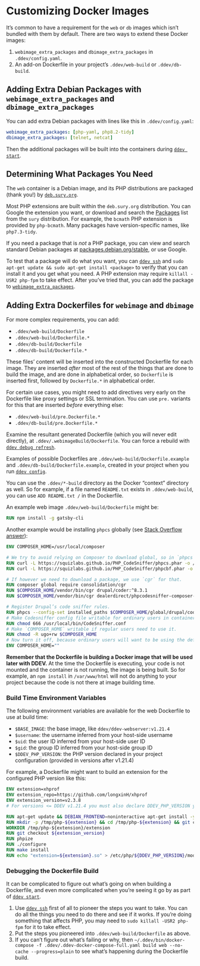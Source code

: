 # Customizing Docker Images

It’s common to have a requirement for the `web` or `db` images which isn’t bundled with them by default. There are two ways to extend these Docker images:

1. `webimage_extra_packages` and `dbimage_extra_packages` in `.ddev/config.yaml`.
2. An add-on Dockerfile in your project’s `.ddev/web-build` or `.ddev/db-build`.

## Adding Extra Debian Packages with `webimage_extra_packages` and `dbimage_extra_packages`

You can add extra Debian packages with lines like this in `.ddev/config.yaml`:

```yaml
webimage_extra_packages: [php-yaml, php8.2-tidy]
dbimage_extra_packages: [telnet, netcat]
```

Then the additional packages will be built into the containers during [`ddev start`](../usage/commands.md#start).

## Determining What Packages You Need

The `web` container is a Debian image, and its PHP distributions are packaged (thank you!) by [`deb.sury.org`](https://deb.sury.org/).

Most PHP extensions are built within the `deb.sury.org` distribution. You can Google the extension you want, or download and search the [Packages](https://packages.sury.org/php/dists/buster/main/binary-amd64/Packages) list from the `sury` distribution. For example, the `bcmath` PHP extension is provided by `php-bcmath`. Many packages have version-specific names, like `php7.3-tidy`.

If you need a package that is *not* a PHP package, you can view and search standard Debian packages at [packages.debian.org/stable](https://packages.debian.org/stable/), or use Google.

To test that a package will do what you want, you can [`ddev ssh`](../usage/commands.md#ssh) and `sudo apt-get update && sudo apt-get install <package>` to verify that you can install it and you get what you need. A PHP extension may require `killall -USR2 php-fpm` to take effect. After you’ve tried that, you can add the package to [`webimage_extra_packages`](../configuration/config.md#webimage_extra_packages).

## Adding Extra Dockerfiles for `webimage` and `dbimage`

For more complex requirements, you can add:

* `.ddev/web-build/Dockerfile`
* `.ddev/web-build/Dockerfile.*`
* `.ddev/db-build/Dockerfile`
* `.ddev/db-build/Dockerfile.*`

These files’ content will be inserted into the constructed Dockerfile for each image. They are inserted *after* most of the rest of the things that are done to build the image, and are done in alphabetical order, so `Dockerfile` is inserted first, followed by `Dockerfile.*` in alphabetical order.

For certain use cases, you might need to add directives very early on the Dockerfile like proxy settings or SSL termination. You can use `pre.` variants for this that are inserted *before* everything else:

* `.ddev/web-build/pre.Dockerfile.*`
* `.ddev/db-build/pre.Dockerfile.*`

Examine the resultant generated Dockerfile (which you will never edit directly), at `.ddev/.webimageBuild/Dockerfile`. You can force a rebuild with [`ddev debug refresh`](../usage/commands.md#debug-refresh).

Examples of possible Dockerfiles are `.ddev/web-build/Dockerfile.example` and `.ddev/db-build/Dockerfile.example`, created in your project when you run [`ddev config`](../usage/commands.md#config).

You can use the `.ddev/*-build` directory as the Docker “context” directory as well. So for example, if a file named `README.txt` exists in `.ddev/web-build`, you can use `ADD README.txt /` in the Dockerfile.

An example web image `.ddev/web-build/Dockerfile` might be:

```dockerfile
RUN npm install -g gatsby-cli
```

Another example would be installing `phpcs` globally (see [Stack Overflow answer](https://stackoverflow.com/questions/61870801/add-global-phpcs-and-drupal-coder-to-ddev-in-custom-dockerfile/61870802#61870802)):

```dockerfile
ENV COMPOSER_HOME=/usr/local/composer

# We try to avoid relying on Composer to download global, so in `phpcs` case we can use the PHAR.
RUN curl -L https://squizlabs.github.io/PHP_CodeSniffer/phpcs.phar -o /usr/local/bin/phpcs && chmod +x /usr/local/bin/phpcs
RUN curl -L https://squizlabs.github.io/PHP_CodeSniffer/phpcbf.phar -o /usr/local/bin/phpcbf && chmod +x /usr/local/bin/phpcbf

# If however we need to download a package, we use `cgr` for that.
RUN composer global require consolidation/cgr
RUN $COMPOSER_HOME/vendor/bin/cgr drupal/coder:^8.3.1
RUN $COMPOSER_HOME/vendor/bin/cgr dealerdirect/phpcodesniffer-composer-installer

# Register Drupal’s code sniffer rules.
RUN phpcs --config-set installed_paths $COMPOSER_HOME/global/drupal/coder/vendor/drupal/coder/coder_sniffer --verbose
# Make Codesniffer config file writable for ordinary users in container.
RUN chmod 666 /usr/local/bin/CodeSniffer.conf
# Make `COMPOSER_HOME` writable if regular users need to use it.
RUN chmod -R ugo+rw $COMPOSER_HOME
# Now turn it off, because ordinary users will want to be using the default.
ENV COMPOSER_HOME=""
```

**Remember that the Dockerfile is building a Docker image that will be used later with DDEV.** At the time the Dockerfile is executing, your code is not mounted and the container is not running, the image is being built. So for example, an `npm install` in `/var/www/html` will not do anything to your project because the code is not there at image building time.

### Build Time Environment Variables

The following environment variables are available for the web Dockerfile to use at build time:

* `$BASE_IMAGE`: the base image, like `ddev/ddev-webserver:v1.21.4`
* `$username`: the username inferred from your host-side username
* `$uid`: the user ID inferred from your host-side user ID
* `$gid`: the group ID inferred from your host-side group ID
* `$DDEV_PHP_VERSION`: the PHP version declared in your project configuration (provided in versions after v1.21.4)

For example, a Dockerfile might want to build an extension for the configured PHP version like this:

```Dockerfile
ENV extension=xhprof
ENV extension_repo=https://github.com/longxinH/xhprof
ENV extension_version=v2.3.8
# For versions <= DDEV v1.21.4 you must also declare DDEV_PHP_VERSION yourself: ENV DDEV_PHP_VERSION=8.1

RUN apt-get update && DEBIAN_FRONTEND=noninteractive apt-get install -y -o Dpkg::Options::="--force-confnew" --no-install-recommends --no-install-suggests autoconf build-essential libc-dev php-pear php${DDEV_PHP_VERSION}-dev pkg-config zlib1g-dev
RUN mkdir -p /tmp/php-${extension} && cd /tmp/php-${extension} && git clone ${extension_repo} .
WORKDIR /tmp/php-${extension}/extension
RUN git checkout ${extension_version}
RUN phpize
RUN ./configure
RUN make install
RUN echo "extension=${extension}.so" > /etc/php/${DDEV_PHP_VERSION}/mods-available/${extension}.ini
```

### Debugging the Dockerfile Build

It can be complicated to figure out what’s going on when building a Dockerfile, and even more complicated when you’re seeing it go by as part of [`ddev start`](../usage/commands.md#start).

1. Use [`ddev ssh`](../usage/commands.md#ssh) first of all to pioneer the steps you want to take. You can do all the things you need to do there and see if it works. If you’re doing something that affects PHP, you may need to `sudo killall -USR2 php-fpm` for it to take effect.
2. Put the steps you pioneered into `.ddev/web-build/Dockerfile` as above.
3. If you can’t figure out what’s failing or why, then `~/.ddev/bin/docker-compose -f .ddev/.ddev-docker-compose-full.yaml build web --no-cache --progress=plain` to see what’s happening during the Dockerfile build.
